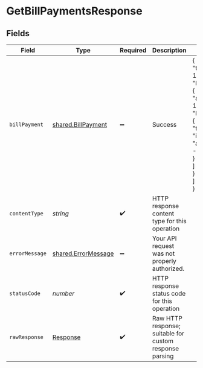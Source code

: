 # GetBillPaymentsResponse


## Fields

| Field                                                                                                                 | Type                                                                                                                  | Required                                                                                                              | Description                                                                                                           | Example                                                                                                               |
| --------------------------------------------------------------------------------------------------------------------- | --------------------------------------------------------------------------------------------------------------------- | --------------------------------------------------------------------------------------------------------------------- | --------------------------------------------------------------------------------------------------------------------- | --------------------------------------------------------------------------------------------------------------------- |
| `billPayment`                                                                                                         | [shared.BillPayment](../../../sdk/models/shared/billpayment.md)                                                       | :heavy_minus_sign:                                                                                                    | Success                                                                                                               | {<br/>"totalAmount": 1000,<br/>"lines": [<br/>{<br/>"amount": 1000,<br/>"links": [<br/>{<br/>"type": "Bill",<br/>"id": "x",<br/>"amount": -1000<br/>}<br/>]<br/>}<br/>]<br/>} |
| `contentType`                                                                                                         | *string*                                                                                                              | :heavy_check_mark:                                                                                                    | HTTP response content type for this operation                                                                         |                                                                                                                       |
| `errorMessage`                                                                                                        | [shared.ErrorMessage](../../../sdk/models/shared/errormessage.md)                                                     | :heavy_minus_sign:                                                                                                    | Your API request was not properly authorized.                                                                         |                                                                                                                       |
| `statusCode`                                                                                                          | *number*                                                                                                              | :heavy_check_mark:                                                                                                    | HTTP response status code for this operation                                                                          |                                                                                                                       |
| `rawResponse`                                                                                                         | [Response](https://developer.mozilla.org/en-US/docs/Web/API/Response)                                                 | :heavy_check_mark:                                                                                                    | Raw HTTP response; suitable for custom response parsing                                                               |                                                                                                                       |